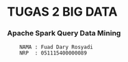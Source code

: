 # TUGAS 2 BIG DATA

### Apache Spark Query Data Mining

		NAMA : Fuad Dary Rosyadi
		NRP  : 051115400000089
